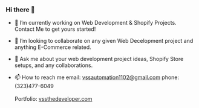 ### Hi there 👋

- 🔭 I’m currently working on Web Development & Shopify Projects. Contact Me to get yours started!

- 👯 I’m looking to collaborate on any given Web Decelopment project and anything E-Commerce related.

- 💬 Ask me about your web development project ideas, Shopify Store setups, and any collaborations.

- 📫 How to reach me 
     email: vssautomation1102@gmail.com
     phone: (323)477-6049
     <br>
     <br>
     Portfolio: <a href="#">vssthedeveloper.com</a>

